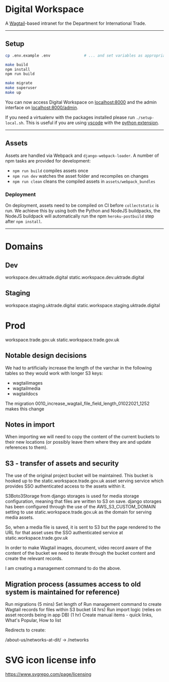 # Digital Workspace

A [Wagtail]-based intranet for the Department for International Trade.

---

## Setup

```bash
cp .env.example .env               # ... and set variables as appropriate

make build
npm install
npm run build

make migrate
make superuser
make up
```

You can now access Digital Workspace on [localhost:8000](http://localhost:8000>)
and the admin interface on [localhost:8000/admin](http://localhost:8000/admin).

If you need a virtualenv with the packages installed please run `./setup-local.sh`.
This is useful if you are using [vscode](https://code.visualstudio.com/) with the
[python extension](https://marketplace.visualstudio.com/items?itemName=ms-python.python).

---

## Assets

Assets are handled via Webpack and `django-webpack-loader`. A number of npm
tasks are provided for development:

- `npm run build` compiles assets once
- `npm run dev` watches the asset folder and recompiles on changes
- `npm run clean` cleans the compiled assets in `assets/webpack_bundles`

### Deployment

On deployment, assets need to be compiled on CI before `collectstatic` is run.
We achieve this by using both the Python and NodeJS buildpacks, the NodeJS
buildpack will automatically run the npm `heroku-postbuild` step after
`npm install`.

---

# Domains

## Dev
workspace.dev.uktrade.digital
static.workspace.dev.uktrade.digital

## Staging
workspace.staging.uktrade.digital
static.workspace.staging.uktrade.digital

# Prod
workspace.trade.gov.uk
static.workspace.trade.gov.uk

[Wagtail]: https://www.wagtail.io

## Notable design decisions
We had to artificially increase the length of the varchar in the following tables so they would work with longer S3 keys:

 * wagtailimages
 * wagtailmedia
 * wagtaildocs

The migration 0010_increase_wagtail_file_field_length_01022021_1252 makes this change

## Notes in import
When importing we will need to copy the content of the current buckets to their new locations (or possibly leave them where they are and update references to them).


## S3 - transfer of assets and security
The use of the original project bucket will be maintained. This bucket is
hooked up to the static.workspace.trade.gov.uk asset serving service which
provides SSO authenticated access to the assets within it.

S3Boto3Storage from django storages is used for media storage configuration,
meaning that files are written to S3 on save. django storages has been configured
through the use of the AWS_S3_CUSTOM_DOMAIN setting to use static.workspace.trade.gov.uk
as the domain for serving media assets.

So, when a media file is saved, it is sent to S3 but the page rendered to the URL
for that asset uses the SSO authenticated service at static.workspace.trade.gov.uk

In order to make Wagtail images, document, video record aware of the content of
the bucket we need to iterate through the bucket content and create the relevant records.

I am creating a management command to do the above.

## Migration process (assumes access to old system is maintained for reference)
Run migrations (5 mins)
Set length of 
Run management command to create Wagtail records for files within S3 bucket (4 hrs)
Run import logic (relies on asset records being in app DB) (1 hr)
Create manual items - quick links, What's Popular, How to list

Redirects to create:

/about-us/networks-at-dit/ -> /networks

# SVG icon license info
https://www.svgrepo.com/page/licensing
